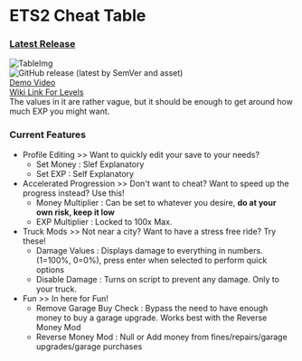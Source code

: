 # ETS2 Cheat Table
### [Latest Release](https://github.com/Saniee/ETS2Trainer/releases/latest)
![TableImg](https://i.imgur.com/cv4AO4c.png) <br />
![GitHub release (latest by SemVer and asset)](https://img.shields.io/github/downloads/Saniee/ETS2Trainer/latest/eurotrucks2.CT) <br />
[Demo Video](https://youtu.be/3i87q3BSXZc)
<br />
[Wiki Link For Levels](https://truck-simulator.fandom.com/wiki/Euro_Truck_Simulator_2_Levels)
<br />
The values in it are rather vague, but it should be enough to get around how much EXP you might want.

### Current Features
- Profile Editing >> Want to quickly edit your save to your needs?
	- Set Money : Slef Explanatory
	- Set EXP : Self Explanatory
- Accelerated Progression >> Don't want to cheat? Want to speed up the progress instead? Use this!
	- Money Multiplier : Can be set to whatever you desire, **do at your own risk, keep it low**
	- EXP Multiplier : Locked to 100x Max.
- Truck Mods >> Not near a city? Want to have a stress free ride? Try these!
	- Damage Values : Displays damage to everything in numbers. (1=100%, 0=0%), press enter when selected to perform quick options
	- Disable Damage : Turns on script to prevent any damage. Only to your truck.
- Fun >> In here for Fun!
	- Remove Garage Buy Check : Bypass the need to have enough money to buy a garage upgrade. Works best with the Reverse Money Mod
	- Reverse Money Mod : Null or Add money from fines/repairs/garage upgrades/garage purchases
